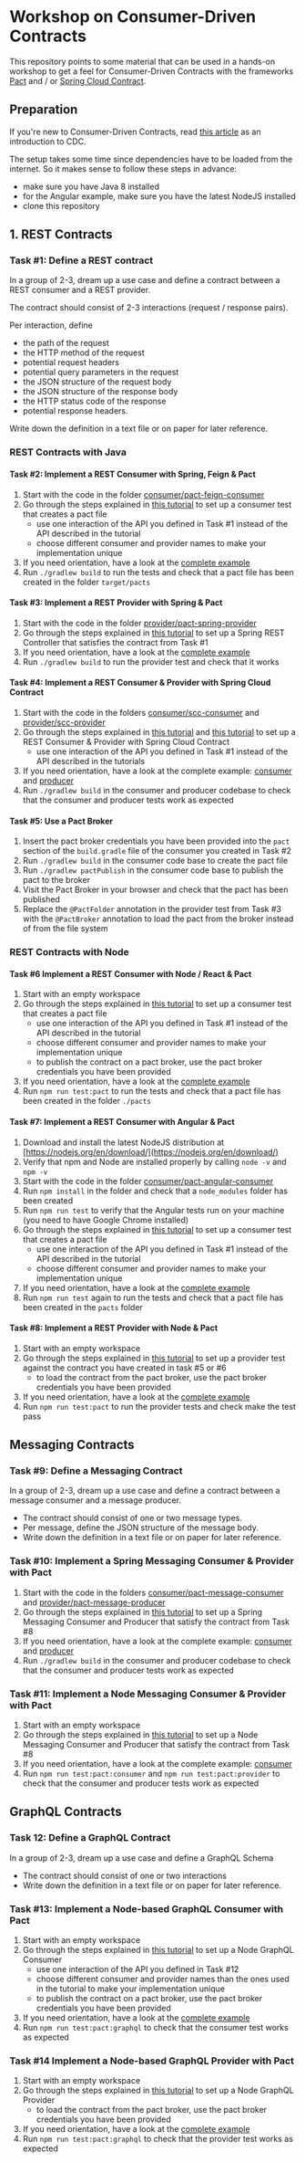 # Workshop on Consumer-Driven Contracts

This repository points to some material that can be used in a hands-on workshop
to get a feel for Consumer-Driven Contracts with the frameworks [Pact](https://docs.pact.io/)
and / or [Spring Cloud Contract](https://cloud.spring.io/spring-cloud-contract/).

## Preparation

If you're new to Consumer-Driven Contracts, read [this article](https://reflectoring.io/7-reasons-for-consumer-driven-contracts/)
as an introduction to CDC.

The setup takes some time since dependencies have to be loaded from the internet.
So it makes sense to follow these steps in advance:

* make sure you have Java 8 installed
* for the Angular example, make sure you have the latest NodeJS installed
* clone this repository

## 1. REST Contracts

### Task #1: Define a REST contract

In a group of 2-3, dream up a use case and define a contract
between a REST consumer and a REST provider.

The contract should consist of 2-3 interactions (request / response pairs).

Per interaction, define

* the path of the request
* the HTTP method of the request
* potential request headers
* potential query parameters in the request
* the JSON structure of the request body
* the JSON structure of the response body
* the HTTP status code of the response
* potential response headers.

Write down the definition in a text file or on paper for later reference.

### REST Contracts with Java

#### Task #2: Implement a REST Consumer with Spring, Feign & Pact

1. Start with the code in the folder [consumer/pact-feign-consumer](consumer/pact-feign-consumer)
1. Go through the steps explained in [this tutorial](https://reflectoring.io/consumer-driven-contract-feign-pact/)
   to set up a consumer test that creates a pact file
   * use one interaction of the API you defined in Task #1 instead of the API described in the tutorial
   * choose different consumer and provider names to make your implementation unique
1. If you need orientation, have a look at the [complete example](https://github.com/thombergs/code-examples/tree/master/pact/pact-feign-consumer)
1. Run `./gradlew build` to run the tests and check that a pact file has been created in the folder `target/pacts`

#### Task #3: Implement a REST Provider with Spring & Pact

1. Start with the code in the folder [provider/pact-spring-provider](provider/pact-spring-provider)
1. Go through the steps explained in [this tutorial](https://reflectoring.io/consumer-driven-contract-provider-pact-spring/)
   to set up a Spring REST Controller that satisfies the contract from Task #1
1. If you need orientation, have a look at the [complete example](https://github.com/thombergs/code-examples/tree/master/pact/pact-spring-provider)
1. Run `./gradlew build` to run the provider test and check that it works

#### Task #4: Implement a REST Consumer & Provider with Spring Cloud Contract 

1. Start with the code in the folders [consumer/scc-consumer](consumer/scc-consumer) and 
   [provider/scc-provider](provider/scc-provider)
1. Go through the steps explained in [this tutorial](https://reflectoring.io/consumer-driven-contract-consumer-spring-cloud-contract/)
   and [this tutorial](https://reflectoring.io/consumer-driven-contract-provider-spring-cloud-contract/)
   to set up a REST Consumer & Provider with Spring Cloud Contract
    * use one interaction of the API you defined in Task #1 instead of the API described in the tutorials
1. If you need orientation, have a look at the complete example: [consumer](https://github.com/thombergs/code-examples/tree/master/spring-cloud/spring-cloud-contract-consumer) and
   [producer](https://github.com/thombergs/code-examples/tree/master/spring-cloud/spring-cloud-contract-provider)
1. Run `./gradlew build` in the consumer and producer codebase to check that the consumer and producer tests work as 
   expected

#### Task #5: Use a Pact Broker

1. Insert the pact broker credentials you have been provided into the `pact` section of the `build.gradle` file of
   the consumer you created in Task #2
1. Run `./gradlew build` in the consumer code base to create the pact file
1. Run `./gradlew pactPublish` in the consumer code base to publish the pact to the broker
1. Visit the Pact Broker in your browser and check that the pact has been published
1. Replace the `@PactFolder` annotation in the provider test from Task #3 with the `@PactBroker` annotation to
   load the pact from the broker instead of from the file system

### REST Contracts with Node

#### Task #6 Implement a REST Consumer with Node / React & Pact
1. Start with an empty workspace
1. Go through the steps explained in [this tutorial](https://reflectoring.io/pact-react-consumer/)
   to set up a consumer test that creates a pact file
   * use one interaction of the API you defined in Task #1 instead of the API described in the tutorial
   * choose different consumer and provider names to make your implementation unique
   * to publish the contract on a pact broker, use the pact broker credentials you have been provided
1. If you need orientation, have a look at the [complete example](https://github.com/thombergs/code-examples/tree/master/pact/pact-react-consumer)
1. Run `npm run test:pact` to run the tests and check that a pact file has been created in the folder `./pacts`

#### Task #7: Implement a REST Consumer with Angular & Pact

1. Download and install the latest NodeJS distribution at [https://nodejs.org/en/download/](https://nodejs.org/en/download/)
1. Verify that npm and Node are installed properly by calling `node -v` and `npm -v`
1. Start with the code in the folder [consumer/pact-angular-consumer](consumer/pact-angular-consumer)
1. Run `npm install` in the folder and check that a `node_modules` folder has been created
1. Run `npm run test` to verify that the Angular tests run on your machine (you need to have Google Chrome installed)
1. Go through the steps explained in [this tutorial](https://reflectoring.io/consumer-driven-contracts-with-angular-and-pact/) 
   to set up a consumer test that creates a pact file
   * use one interaction of the API you defined in Task #1 instead of the API described in the tutorial
   * choose different consumer and provider names to make your implementation unique
1. If you need orientation, have a look at the [complete example](https://github.com/thombergs/code-examples/tree/master/pact/pact-angular)
1. Run `npm run test` again to run the tests and check that a pact file has been created in the `pacts` folder

#### Task #8: Implement a REST Provider with Node & Pact

1. Start with an empty workspace
1. Go through the steps explained in [this tutorial](https://reflectoring.io/pact-node-provider/)
   to set up a provider test against the contract you have created in task #5 or #6
   * to load the contract from the pact broker, use the pact broker credentials you have been provided
1. If you need orientation, have a look at the [complete example](https://github.com/thombergs/code-examples/tree/master/pact/pact-node-provider)
1. Run `npm run test:pact` to run the provider tests and check make the test pass

## Messaging Contracts

### Task #9: Define a Messaging Contract

In a group of 2-3, dream up a use case and define a contract
between a message consumer and a message producer.

* The contract should consist of one or two message types.
* Per message, define the JSON structure of the message body. 
* Write down the definition in a text file or on paper for later reference.

### Task #10: Implement a Spring Messaging Consumer & Provider with Pact 

1. Start with the code in the folders [consumer/pact-message-consumer](consumer/pact-message-consumer) and
   [provider/pact-message-producer](provider/pact-message-producer)
1. Go through the steps explained in [this tutorial](https://reflectoring.io/cdc-pact-messages/)
   to set up a Spring Messaging Consumer and Producer that satisfy the contract from Task #8
1. If you need orientation, have a look at the complete example: [consumer](https://github.com/thombergs/code-examples/tree/master/pact/pact-message-consumer) and
      [producer](https://github.com/thombergs/code-examples/tree/master/pact/pact-message-producer)
1. Run `./gradlew build` in the consumer and producer codebase to check that the consumer and producer tests work as 
      expected
      
### Task #11: Implement a Node Messaging Consumer & Provider with Pact 

1. Start with an empty workspace
1. Go through the steps explained in [this tutorial](https://reflectoring.io/pact-node-messaging/)
   to set up a Node Messaging Consumer and Producer that satisfy the contract from Task #8
1. If you need orientation, have a look at the complete example: [consumer](https://github.com/thombergs/code-examples/tree/master/pact/pact-node-messages) 
1. Run `npm run test:pact:consumer` and `npm run test:pact:provider` to check that the consumer and producer tests work as 
   expected

## GraphQL Contracts

### Task 12: Define a GraphQL Contract

In a group of 2-3, dream up a use case and define a GraphQL Schema

* The contract should consist of one or two interactions
* Write down the definition in a text file or on paper for later reference.

### Task #13: Implement a Node-based GraphQL Consumer with Pact

1. Start with an empty workspace
1. Go through the steps explained in [this tutorial](https://reflectoring.io/pact-node-graphql-consumer/)
   to set up a Node GraphQL Consumer 
   * use one interaction of the API you defined in Task #12
   * choose different consumer and provider names than the ones used in the tutorial to make your implementation unique
   * to publish the contract on a pact broker, use the pact broker credentials you have been provided
1. If you need orientation, have a look at the [complete example](https://github.com/thombergs/code-examples/tree/master/pact/pact-react-consumer)
1. Run `npm run test:pact:graphql` to check that the consumer test works as expected

### Task #14 Implement a Node-based GraphQL Provider with Pact

1. Start with an empty workspace
1. Go through the steps explained in [this tutorial](https://reflectoring.io/pact-node-graphql-provider/)
   to set up a Node GraphQL Provider
   * to load the contract from the pact broker, use the pact broker credentials you have been provided
1. If you need orientation, have a look at the [complete example](https://github.com/thombergs/code-examples/tree/master/pact/pact-node-provider)
1. Run `npm run test:pact:graphql` to check that the provider test works as expected

